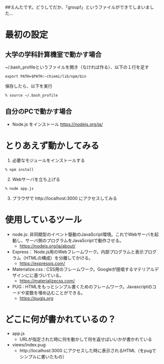 
##えんたです。どうしてだか、「group1」というファイルができてしまいました...

# 最初の設定
## 大学の学科計算機室で動かす場合
 ~/.bash_profileというファイルを開き（なければ作る）、以下の１行を足す
 ```
 export PATH=$PATH:~chiemi/lib/npm/bin
 ```
 
 保存したら、以下を実行
 ```
 % source ~/.bash_profile
 ```

## 自分のPCで動かす場合
* Node.js をインストール https://nodejs.org/ja/

# とりあえず動かしてみる
 1. 必要なモジュールをインストールする
 ```
 % npm install
 ```
 2. Webサーバを立ち上げる
 ```
 % node app.js
 ```
 3. ブラウザで http://localhost:3000 にアクセスしてみる
 
# 使用しているツール
* node.js: 非同期型のイベント駆動のJavaScript環境。これでWebサーバを起動し、サーバ側のプログラムをJavaScriptで動作させる。
  * https://nodejs.org/ja/about/
* Express： Node.js用のWebフレームワーク。内部プログラムと表示プログラム（HTMLの構成）を分離してかける。
  * https://expressjs.com/
* Materialize.css : CSS用のフレームワーク。Googleが提唱するマテリアルデザインにに基づいている。
  * https://materializecss.com/
* PUG : HTMLをもっとシンプル書くためのフレームワーク。Javascriptのコードや変数を埋め込むことができる。
  * https://pugjs.org


# どこに何が書かれているの？
* app.js
  * URLが指定された時に何を動かして何を返せばいいかが書かれている
* views/index.pug
  * http://localhost:3000 にアクセスした時に表示されるHTML（をpugでシンプルに書いたもの）
